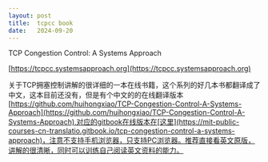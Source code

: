 ```yaml
---
layout: post
title:  tcpcc book
date:   2024-09-20
---
```


TCP Congestion Control: A Systems Approach

[https://tcpcc.systemsapproach.org](https://tcpcc.systemsapproach.org)

关于TCP拥塞控制讲解的很详细的一本在线书籍，这个系列的好几本书都翻译成了中文，这本目前还没有，但是有个中文的的在线翻译版本[https://github.com/huihongxiao/TCP-Congestion-Control-A-Systems-Approach](https://github.com/huihongxiao/TCP-Congestion-Control-A-Systems-Approach),对应的gitbook在线版本在[这里](https://mit-public-courses-cn-translatio.gitbook.io/tcp-congestion-control-a-systems-approach)，注意不支持手机浏览器，只支持PC浏览器。推荐直接看英文原版，讲解的很清晰，同时可以训练自己阅读英文资料的能力。
